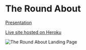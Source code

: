 # The Round About

[Presentation](https://prezi.com/st5qaxln_ml3/the-round-about/)

[Live site hosted on Heroku](http://suarez-theroundabout.herokuapp.com/)

![The Round About Landing Page](https://drive.google.com/open?id=0BxBMGEkzbtvjTDFZRzFCN3RrUFU "The Round About Landing Page")

